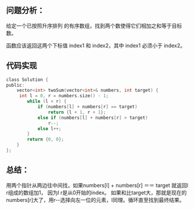 ## 问题分析： 
给定一个已按照升序排列 的有序数组，找到两个数使得它们相加之和等于目标数。

函数应该返回这两个下标值 index1 和 index2，其中 index1 必须小于 index2。


## 代码实现
```c
class Solution {
public:
    vector<int> twoSum(vector<int>& numbers, int target) {
     int l = 0, r = numbers.size() - 1;
        while (l < r) { 
            if (numbers[l] + numbers[r] == target)
                return {l + 1, r + 1};
            else if (numbers[l] + numbers[r] > target)
                r--;  
            else l++;
        }
        return {0, 0};
    }
};
```
## 总结：
用两个指针从两边往中间找，如果numbers[l] + numbers[r] ＝＝ target 就返回l r组成的数组加1， 因为l r是从0开始的index。 如果和比target大，那就是现在的numbers[r]大了，用r--选择向左一位的元素，l同理。循环直至找到最终结果。
